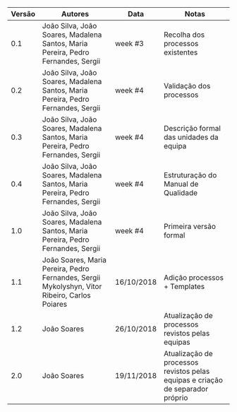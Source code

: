 |Versão|Autores|Data|Notas|
|---|---|---|---|
|0.1|João Silva, João Soares, Madalena Santos, Maria Pereira, Pedro Fernandes, Sergii|week #3|Recolha dos processos existentes|
|0.2|João Silva, João Soares, Madalena Santos, Maria Pereira, Pedro Fernandes, Sergii|week #4|Validação dos processos|
|0.3|João Silva, João Soares, Madalena Santos, Maria Pereira, Pedro Fernandes, Sergii|week #4|Descrição formal das unidades da equipa|
|0.4|João Silva, João Soares, Madalena Santos, Maria Pereira, Pedro Fernandes, Sergii|week #4|Estruturação do Manual de Qualidade|
|1.0|João Silva, João Soares, Madalena Santos, Maria Pereira, Pedro Fernandes, Sergii|week #4|Primeira versão formal|
|1.1|João Soares, Maria Pereira, Pedro Fernandes, Sergii Mykolyshyn, Vitor Ribeiro, Carlos Poiares|16/10/2018|Adição processos + Templates
|1.2|João Soares|26/10/2018|Atualização de processos revistos pelas equipas
|2.0|João Soares|19/11/2018|Atualização de processos revistos pelas equipas e criação de separador próprio 
